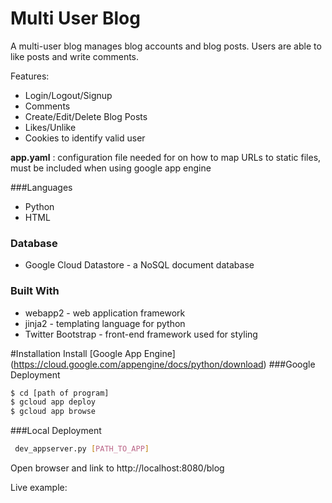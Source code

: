 # Multi User Blog  
A multi-user blog manages blog accounts and blog posts.  Users are able to like
posts and write comments.  

Features:
- Login/Logout/Signup
- Comments
- Create/Edit/Delete Blog Posts
- Likes/Unlike
- Cookies to identify valid user


**app.yaml**
  : configuration file needed for on how to map
URLs to static files, must be included when using google app engine

###Languages
- Python
- HTML

### Database
 - Google Cloud Datastore - a NoSQL document database

### Built With
 - webapp2 - web application framework
 - jinja2 - templating language for python
 - Twitter Bootstrap - front-end framework used for styling

#Installation
Install [Google App Engine] (https://cloud.google.com/appengine/docs/python/download)
###Google Deployment
```sh
$ cd [path of program]
$ gcloud app deploy
$ gcloud app browse
```
###Local Deployment

```sh
 dev_appserver.py [PATH_TO_APP]
```
Open browser and link to http://localhost:8080/blog

Live example:
